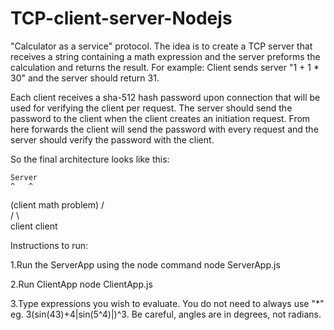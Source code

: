 # TCP-client-server-Nodejs
 "Calculator as a service" protocol. The idea is to create a TCP server that receives a string containing a math expression and the server preforms the calculation and returns the result.
For example:
Client sends server "1 + 1 * 30" and the server should return 31.

Each client receives a sha-512 hash password upon connection that will be used for verifying the client per request.
The server should send the password to the client when the client creates an initiation request.
From here forwards the client will send the password with every request and the server should verify the password with the client.

So the final architecture looks like this:

    Server 
    ^   ^
   (client math problem)
   /     \
  /       \   
 client   client

 
 Instructions to run:

1.Run the ServerApp using the node command
node ServerApp.js

2.Run ClientApp
node ClientApp.js

3.Type expressions you wish to evaluate. You do not need to always use "*" eg. 3(sin(43)+4|sin(5^4)|)^3. 
Be careful, angles are in degrees, not radians.
